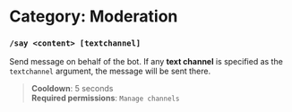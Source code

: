 # Category: **Moderation**
### `/say <content> [textchannel]`
Send message on behalf of the bot. If any **text channel** is specified
as the `textchannel` argument, the message will be sent there.

> **Cooldown**: 5 seconds  
> **Required permissions**: `Manage channels`
